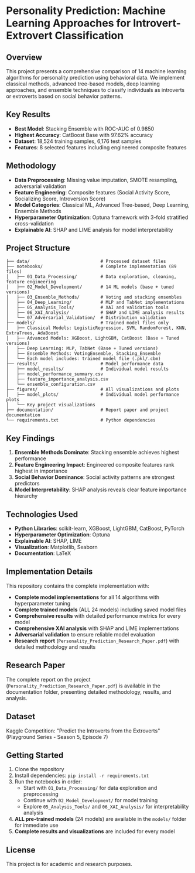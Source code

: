 # Personality Prediction: Machine Learning Approaches for Introvert-Extrovert Classification

## Overview
This project presents a comprehensive comparison of 14 machine learning algorithms for personality prediction using behavioral data. We implement classical methods, advanced tree-based models, deep learning approaches, and ensemble techniques to classify individuals as introverts or extroverts based on social behavior patterns.

## Key Results
- **Best Model**: Stacking Ensemble with ROC-AUC of 0.9850
- **Highest Accuracy**: CatBoost Base with 97.62% accuracy
- **Dataset**: 18,524 training samples, 6,176 test samples
- **Features**: 8 selected features including engineered composite features

## Methodology
- **Data Preprocessing**: Missing value imputation, SMOTE resampling, adversarial validation
- **Feature Engineering**: Composite features (Social Activity Score, Socializing Score, Introversion Score)
- **Model Categories**: Classical ML, Advanced Tree-based, Deep Learning, Ensemble Methods
- **Hyperparameter Optimization**: Optuna framework with 3-fold stratified cross-validation
- **Explainable AI**: SHAP and LIME analysis for model interpretability

## Project Structure
```
├── data/                           # Processed dataset files
├── notebooks/                      # Complete implementation (89 files)
│   ├── 01_Data_Processing/         # Data exploration, cleaning, feature engineering
│   ├── 02_Model_Development/       # 14 ML models (base + tuned versions)
│   ├── 03_Ensemble_Methods/        # Voting and stacking ensembles
│   ├── 04_Deep_Learning/           # MLP and TabNet implementations
│   ├── 05_Analysis_Tools/          # XAI and validation tools
│   ├── 06_XAI_Analysis/            # SHAP and LIME analysis results
│   └── 07_Adversarial_Validation/  # Distribution validation
├── models/                         # Trained model files only
│   ├── Classical Models: LogisticRegression, SVM, RandomForest, KNN, ExtraTrees, AdaBoost
│   ├── Advanced Models: XGBoost, LightGBM, CatBoost (Base + Tuned versions)
│   ├── Deep Learning: MLP, TabNet (Base + Tuned versions)
│   ├── Ensemble Methods: VotingEnsemble, Stacking_Ensemble
│   └── Each model includes: trained model file (.pkl/.cbm)
├── results/                        # Model performance data
│   ├── model_results/              # Individual model results
│   ├── model_performance_summary.csv
│   ├── feature_importance_analysis.csv
│   └── ensemble_configuration.csv
├── figures/                        # All visualizations and plots
│   ├── model_plots/                # Individual model performance plots
│   └── Key project visualizations
├── documentation/                  # Report paper and project documentation
└── requirements.txt                # Python dependencies
```

## Key Findings
1. **Ensemble Methods Dominate**: Stacking ensemble achieves highest performance
2. **Feature Engineering Impact**: Engineered composite features rank highest in importance
3. **Social Behavior Dominance**: Social activity patterns are strongest predictors
4. **Model Interpretability**: SHAP analysis reveals clear feature importance hierarchy

## Technologies Used
- **Python Libraries**: scikit-learn, XGBoost, LightGBM, CatBoost, PyTorch
- **Hyperparameter Optimization**: Optuna
- **Explainable AI**: SHAP, LIME
- **Visualization**: Matplotlib, Seaborn
- **Documentation**: LaTeX

## Implementation Details
This repository contains the complete implementation with:
- **Complete model implementations** for all 14 algorithms with hyperparameter tuning
- **Complete trained models** (ALL 24 models) including saved model files
- **Comprehensive results** with detailed performance metrics for every model
- **Comprehensive XAI analysis** with SHAP and LIME implementations
- **Adversarial validation** to ensure reliable model evaluation
- **Research report** (`Personality_Prediction_Research_Paper.pdf`) with detailed methodology and results

## Research Paper
The complete report on the project (`Personality_Prediction_Research_Paper.pdf`) is available in the documentation folder, presenting detailed methodology, results, and analysis.


## Dataset
Kaggle Competition: "Predict the Introverts from the Extroverts" (Playground Series - Season 5, Episode 7)

## Getting Started
1. Clone the repository
2. Install dependencies: `pip install -r requirements.txt`
3. Run the notebooks in order:
   - Start with `01_Data_Processing/` for data exploration and preprocessing
   - Continue with `02_Model_Development/` for model training
   - Explore `05_Analysis_Tools/` and `06_XAI_Analysis/` for interpretability analysis
4. **ALL pre-trained models** (24 models) are available in the `models/` folder for immediate use
5. **Complete results and visualizations** are included for every model

## License
This project is for academic and research purposes.
